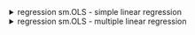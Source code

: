 
<details><summary>regression sm.OLS - simple linear regression</summary>

- import modules
  ```python
  import numpy as np
  import pandas as pd
  import statmodels.api as sm
  ```

- load data
  ```python
  df = pd.read_csv(datafile)
  df.columns

  df = ISLP.load_data(Dataset)
  df.columns
  ```

- prepare X dataframe

  ```python
  X = pd.DataFrame({'intercept': np.ones(df.shape[0]), 'X1': df.X1})
  X.head()

  y = df.Y
  ```

- fit the model

  ```python
  model = sm.OLS(y, X)
  results = model.fit()
  ```

- look at the results
  ```python
  from ISLP.models import summarize
  summarize(results)
  results.params
  results.summary()
  ```

- predict
  ```python
  newX = pd.DataFrame({'X1': [100, 200, 300]})
  estimatedY = results.get_predictions(newX)
  estimatedY.predicted_mean()
  ```
</details>

<details><summary>regression sm.OLS - multiple linear regression</summary>

- model with 3 variables, 1 of them not associated with the response

  ```python
  Adv = ISLP.load_data('/content/drive/MyDrive/Colab Notebooks/ISLP_Data/Advertising')

  design = MS(['TV', 'radio', 'newspaper'])
  X = design.fit_transform(Adv)
  model = sm.OLS(Adv.sales, X)   # sales ~ intercept, TV, radio, newspaper
  results = model.fit()

  estimates = results.get_prediction(X)
  yhat = estimates.predicted_mean

  n, p = Adv.shape[0], 3
  RSE = np.sqrt(np.sum((Adv.sales - y1.predicted_mean)**2)/(n-p-1))
  results.summary()
  RSE
  ```

- with interaction between variables

  ```python
  Adv = ISLP.load_data('/content/drive/MyDrive/Colab Notebooks/ISLP_Data/Advertising')

  design = MS(['TV', 'radio', ('TV', 'radio')])
  X = design.fit_transform(Adv)
  model = sm.OLS(Adv.sales, X)   # sales ~ intercept, TV, radio, TV x radio
  results = model.fit()

  estimates = results.get_prediction(X)
  yhat = estimates.predicted_mean
  conf_interval = estimates.conf_int(alpha=0.05)            # 95% CI
  pred_interval = estimates.conf_int(obs=True, alpha=0.05)  # 95% PI

  n, p = Adv.shape[0], 3
  RSE = np.sqrt(np.sum((Adv.sales - y1.predicted_mean)**2)/(n-p-1))
  results.summary()
  RSE

  R2 = results.rsquared
  RSE = np.sqrt(results.scale)
  # collinearity effect, VIF
  from statsmodels.stats.outliers_influence import variance_inflation_factor as VIF
  vif = VIF(X, col_idx)

  vals = [ VIF(X, i) for i in range(1, X.shape[1]) ]
  vifs = pd.DataFrame({'vif': vals, index=X.columns[1:])
  ```

- with polynomial terms
  ```python
  X = MS([poly('lstat', degree=2), 'age']).fit_transform(Boston)

  fittedvalues = yhat = results.fittedvalues
  residuals = results.resid

  anova_lm(results1, results3)
  ```

- with qualitative predictors
  ```python
  MS(columns) will automatically figure out which columns are categorical, and use dummy variables for them
  ``
</details>
